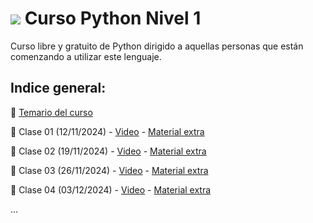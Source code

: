 #  <span><img src="https://img.shields.io/badge/Python-FFD43B?style=for-the-badge&logo=python&logoColor=blue"/></span>  Curso Python Nivel 1
Curso libre y gratuito de Python dirigido a aquellas personas que están comenzando a utilizar este lenguaje.

## Indice general:

📝 [Temario del curso](https://github.com/VintaBytes/Curso_Python_1/blob/main/temario.md)

🚀 Clase 01 (12/11/2024) - [Video](https://www.youtube.com/watch?v=HvR10e8_wnk) - [Material extra](https://github.com/VintaBytes/Curso_Python_1/blob/main/Clase01/clase01.md)
  
🚀 Clase 02 (19/11/2024) - [Video](https://youtu.be/ox668EteVN0) - [Material extra](https://github.com/VintaBytes/Curso_Python_1/blob/main/Clase02/Clase%2002-Variables%20y%20operadores.pdf)
  
🚀 Clase 03 (26/11/2024) - [Video](https://youtu.be/2Ifre11jaeM) - [Material extra](https://github.com/VintaBytes/Curso_Python_1/blob/main/Clase03/Clase%2003-Ingreso%20de%20datos.pdf)

🚀 Clase 04 (03/12/2024) - [Video](https://youtu.be/W7bo4qVbvA4) - [Material extra](https://github.com/VintaBytes/Curso_Python_1/blob/main/Clase04/Clase%2004-Condicionales%20I.pdf)

...

